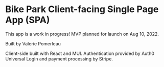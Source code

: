 # Bike Park Client-facing Single Page App (SPA)

This app is a work in progress! MVP planned for launch on Aug 10, 2022.

Built by Valerie Pomerleau

Client-side built with React and MUI. Authentication provided by Auth0 Universal Login and payment processing by Stripe.

